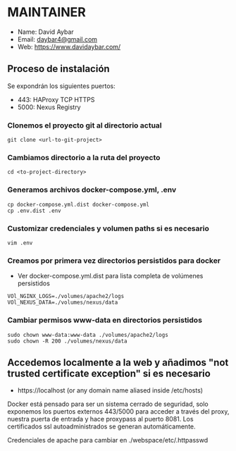 # MAINTAINER
- Name: David Aybar
- Email: daybar4@gmail.com
- Web: https://www.davidaybar.com/

## Proceso de instalación
Se expondrán los siguientes puertos:
- 443: HAProxy TCP HTTPS
- 5000: Nexus Registry

### Clonemos el proyecto git al directorio actual
```
git clone <url-to-git-project>
```

### Cambiamos directorio a la ruta del proyecto
```
cd <to-project-directory>
```

### Generamos archivos docker-compose.yml, .env
```
cp docker-compose.yml.dist docker-compose.yml
cp .env.dist .env
```

### Customizar credenciales y volumen paths si es necesario
```
vim .env
```

### Creamos por primera vez directorios persistidos para docker
- Ver docker-compose.yml.dist para lista completa de volúmenes persistidos
```
VOl_NGINX_LOGS=./volumes/apache2/logs
VOl_NEXUS_DATA=./volumes/nexus/data
```

### Cambiar permisos www-data en directorios persistidos
```
sudo chown www-data:www-data ./volumes/apache2/logs
sudo chown -R 200 ./volumes/nexus/data
```

## Accedemos localmente a la web y añadimos "not trusted certificate exception" si es necesario
- https://localhost (or any domain name aliased inside /etc/hosts)

Docker está pensado para ser un sistema cerrado de seguridad, solo exponemos los puertos externos 443/5000 para acceder a través del proxy, nuestra puerta de entrada y hace proxypass al puerto 8081.
Los certificados ssl autoadministrados se generan automáticamente.

Credenciales de apache para cambiar en ./webspace/etc/.httpasswd